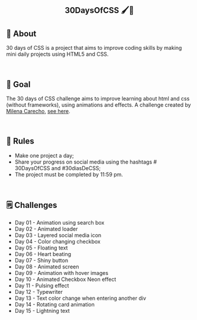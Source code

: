 <h2 align="center"> 30DaysOfCSS 🖌🚀 <h2>


## 📝 About 
30 days of CSS is a project that aims to improve coding skills by making mini daily projects using HTML5 and CSS.

<br>

## 🎯 Goal 
The 30 days of CSS challenge aims to improve learning about html and css (without frameworks), using animations and effects. A challenge created by [Milena Carecho](https://github.com/MilenaCarecho), [see here](https://github.com/MilenaCarecho/30diasDeCSS).

<br>

## 📣 Rules 
* Make one project a day;
* Share your progress on social media using the hashtags # 30DaysOfCSS and #30diasDeCSS;
* The project must be completed by 11:59 pm.

<br>

## 🗒 Challenges 

* Day 01 - Animation using search box
* Day 02 - Animated loader
* Day 03 - Layered social media icon
* Day 04 - Color changing checkbox
* Day 05 - Floating text
* Day 06 - Heart beating
* Day 07 - Shiny button
* Day 08 - Animated screen
* Day 09 - Animation with hover images
* Day 10 - Animated Checkbox Neon effect
* Day 11 - Pulsing effect
* Day 12 - Typewriter
* Day 13 - Text color change when entering another div
* Day 14 - Rotating card animation
* Day 15 - Lightning text
  